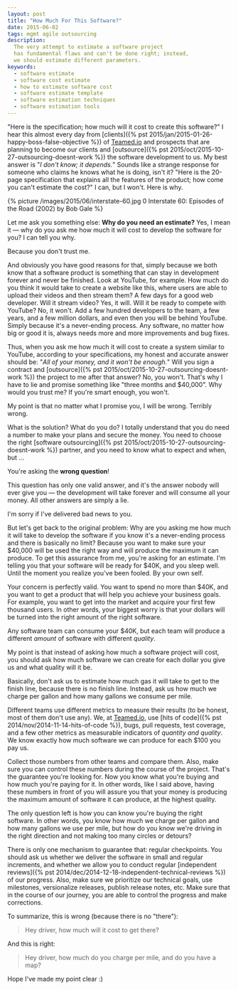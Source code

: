 ```yaml
---
layout: post
title: "How Much For This Software?"
date: 2015-06-02
tags: mgmt agile outsourcing
description:
  The very attempt to estimate a software project
  has fundamental flaws and can't be done right; instead,
  we should estimate different parameters.
keywords:
  - software estimate
  - software cost estimate
  - how to estimate software cost
  - software estimate template
  - software estimation techniques
  - software estimation tools
---
```


"Here is the specification; how much will it cost to create this software?"
I hear this almost every day from
[clients]({% pst 2015/jan/2015-01-26-happy-boss-false-objective %})
of [Teamed.io](http://www.teamed.io)
and prospects that are planning to become our clients and
[outsource]({% pst 2015/oct/2015-10-27-outsourcing-doesnt-work %}) the software
development to us. My best answer is "_I don't know; it depends._"
Sounds like a strange response for someone who claims
he knows what he is doing, isn't it? "Here is the 20-page specification
that explains all the features of the product; how come you can't estimate
the cost?" I can, but I won't. Here is why.

<!--more-->

{% picture /images/2015/06/interstate-60.jpg 0 Interstate 60: Episodes of the Road (2002) by Bob Gale %}

Let me ask you something else: **Why do you need an estimate?**
Yes, I mean it &mdash; why do you ask me how much it will cost
to develop the software for you? I can tell you why.

Because you don't trust me.

And obviously you have good reasons for that, simply because we both
know that a software product is something that can stay in development forever
and never be finished. Look at YouTube, for example. How much do you think
it would take to create a website like this, where users are able to
upload their videos and then stream them? A few days for a good web developer.
Will it stream video? Yes, it will. Will it be ready to compete with YouTube?
No, it won't. Add a few hundred developers to the team, a few years, and a
few million dollars, and even then you will be behind YouTube. Simply because
it's a never-ending process. Any software, no matter how big or good it is,
always needs more and more improvements and bug fixes.

Thus, when you ask me how much it will cost to create a system similar
to YouTube, according to your specifications, my honest and accurate answer
should be: "_All of your money, and it won't be enough._" Will you
sign a contract and
[outsource]({% pst 2015/oct/2015-10-27-outsourcing-doesnt-work %})
the project to me after that answer? No, you won't.
That's why I have to lie and promise something like "three months and $40,000".
Why would you trust me? If you're smart enough, you won't.

My point is that no matter what I promise you, I will be wrong. Terribly wrong.

What is the solution? What do you do? I totally understand that you
do need a number to make your plans and secure the money.
You need to choose the right
[software outsourcing]({% pst 2015/oct/2015-10-27-outsourcing-doesnt-work %})
partner, and you need to know what to expect and when, but ...

You're asking the **wrong question**!

This question has only one valid answer, and it's the answer nobody
will ever give you &mdash; the development will take forever and will
consume all your money. All other answers are simply a lie.

I'm sorry if I've delivered bad news to you.

But let's get back to the original problem: Why are you asking
me how much it will take to develop the software if you know it's a
never-ending process and there is basically no limit? Because you
want to make sure your $40,000 will be used the right way and will
produce the maximum it can produce. To get this assurance from me, you're
asking for an estimate. I'm telling you that your software will be ready
for $40K, and you sleep well. Until the moment you realize you've been
fooled. By your own self.

Your concern is perfectly valid. You want to spend no more than $40K, and you want
to get a product that will help you achieve your business goals. For example,
you want to get into the market and acquire your first few thousand users. In other words,
your biggest worry is that your dollars will be turned into the right amount
of the right software.

Any software team can consume your $40K, but each team will produce a different
_amount_ of software with different _quality_.

My point is that instead of asking how much a software project will cost, you should
ask how much software we can create for each dollar you give us and what
quality will it be.

Basically, don't ask us to estimate how much gas it will take to get
to the finish line, because there is no finish line. Instead, ask us
how much we charge per gallon and how many gallons we consume per mile.

Different teams use different metrics to measure their results
(to be honest, most of them don't use any). We, at
[Teamed.io](http://www.teamed.io), use
[hits of code]({% pst 2014/nov/2014-11-14-hits-of-code %}),
bugs, pull requests, test coverage, and a few other metrics
as measurable indicators of _quantity and quality_. We know exactly how much
software we can produce for each $100 you pay us.

Collect those numbers from other teams and compare them. Also, make sure
you can control these numbers during the course of the project. That's the
guarantee you're looking for. Now you know what you're buying and how
much you're paying for it. In other words, like I said above, having these
numbers in front of you will assure you that your money is producing
the maximum amount of software it can produce, at the highest quality.

The only question left is how you can know you're buying
the right software. In other words, you know how much
we charge per gallon and how many gallons we use per mile, but
how do you know we're driving in the right direction and not making
too many circles or detours?

There is only one mechanism to guarantee that: regular checkpoints.
You should ask us whether we deliver the software in small and regular
increments, and whether we allow you to conduct regular
[independent reviews]({% pst 2014/dec/2014-12-18-independent-technical-reviews %})
of our progress. Also, make sure we prioritize our technical goals,
use milestones, versionalize releases, publish release notes, etc.
Make sure that in the course of our journey, you are able to control
the progress and make corrections.

To summarize, this is wrong (because there is no "there"):

> Hey driver, how much will it cost to get there?

And this is right:

> Hey driver, how much do you charge per mile, and do you have a map?

Hope I've made my point clear :)
